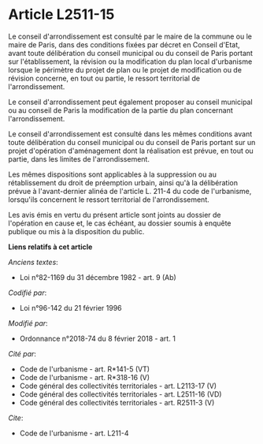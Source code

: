 # Article L2511-15

Le conseil d'arrondissement est consulté par le maire de la commune ou le maire de Paris, dans des conditions fixées par
décret en Conseil d'Etat, avant toute délibération du conseil municipal ou du conseil de Paris portant sur l'établissement,
la révision ou la modification du plan local d'urbanisme lorsque le périmètre du projet de plan ou le projet de modification
ou de révision concerne, en tout ou partie, le ressort territorial de l'arrondissement.

Le conseil d'arrondissement peut également proposer au conseil municipal ou au conseil de Paris la modification de la partie
du plan concernant l'arrondissement.

Le conseil d'arrondissement est consulté dans les mêmes conditions avant toute délibération du conseil municipal ou du
conseil de Paris portant sur un projet d'opération d'aménagement dont la réalisation est prévue, en tout ou partie, dans les
limites de l'arrondissement.

Les mêmes dispositions sont applicables à la suppression ou au rétablissement du droit de préemption urbain, ainsi qu'à la
délibération prévue à l'avant-dernier alinéa de l'article L. 211-4 du code de l'urbanisme, lorsqu'ils concernent le ressort
territorial de l'arrondissement.

Les avis émis en vertu du présent article sont joints au dossier de l'opération en cause et, le cas échéant, au dossier
soumis à enquête publique ou mis à la disposition du public.

**Liens relatifs à cet article**

_Anciens textes_:

  - Loi n°82-1169 du 31 décembre 1982 - art. 9 (Ab)

_Codifié par_:

  - Loi n°96-142 du 21 février 1996

_Modifié par_:

  - Ordonnance n°2018-74 du 8 février 2018 - art. 1

_Cité par_:

  - Code de l'urbanisme - art. R*141-5 (VT)
  - Code de l'urbanisme - art. R*318-16 (V)
  - Code général des collectivités territoriales - art. L2113-17 (V)
  - Code général des collectivités territoriales - art. L2511-16 (VD)
  - Code général des collectivités territoriales - art. R2511-3 (V)

_Cite_:

  - Code de l'urbanisme - art. L211-4
